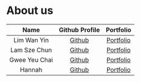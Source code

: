 # About us

 Name | Github Profile | Portfolio 
:----:|:--------------:|:---------:
Lim Wan Yin | [Github](https://github.com/yinyin377) | [Portfolio](docs/team/yinyin377.md)
Lam Sze Chun | [Github](https://github.com/zcnmashleu95) | [Portfolio](docs/team/zcnmashleu95.md)
Gwee Yeu Chai | [Github](https://github.com/gweeyc) | [Portfolio](docs/team/gweeyc.md)
Hannah | [Github](https://github.com/) | [Portfolio](docs/team/johndoe.md)
